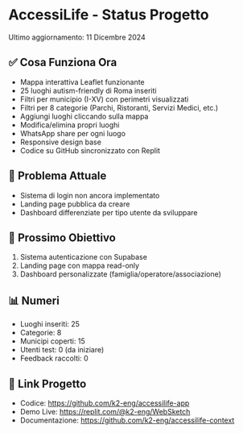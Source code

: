 # AccessiLife - Status Progetto
Ultimo aggiornamento: 11 Dicembre 2024

## ✅ Cosa Funziona Ora
- Mappa interattiva Leaflet funzionante
- 25 luoghi autism-friendly di Roma inseriti
- Filtri per municipio (I-XV) con perimetri visualizzati
- Filtri per 8 categorie (Parchi, Ristoranti, Servizi Medici, etc.)
- Aggiungi luoghi cliccando sulla mappa
- Modifica/elimina propri luoghi
- WhatsApp share per ogni luogo
- Responsive design base
- Codice su GitHub sincronizzato con Replit

## 🔧 Problema Attuale
- Sistema di login non ancora implementato
- Landing page pubblica da creare
- Dashboard differenziate per tipo utente da sviluppare

## 🎯 Prossimo Obiettivo
1. Sistema autenticazione con Supabase
2. Landing page con mappa read-only
3. Dashboard personalizzate (famiglia/operatore/associazione)

## 📊 Numeri
- Luoghi inseriti: 25
- Categorie: 8
- Municipi coperti: 15
- Utenti test: 0 (da iniziare)
- Feedback raccolti: 0

## 🔗 Link Progetto
- Codice: https://github.com/k2-eng/accessilife-app
- Demo Live: https://replit.com/@k2-eng/WebSketch
- Documentazione: https://github.com/k2-eng/accessilife-context
  
